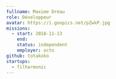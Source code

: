 ```yaml
---
fullname: Maxime Dréau
role: Développeur
avatar: https://i.goopics.net/pZwkP.jpg
missions:
  - start: 2018-11-13
    end:
    status: independent
    employer: octo
github: totakoko
startups:
  - filharmonic
---
```

